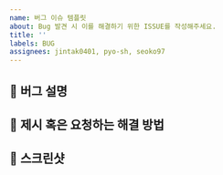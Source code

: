 ```yaml
---
name: 버그 이슈 템플릿
about: Bug 발견 시 이를 해결하기 위한 ISSUE를 작성해주세요.
title: ''
labels: BUG
assignees: jintak0401, pyo-sh, seoko97
---
```


## 🐛 **버그 설명**

## 🚦 **제시 혹은 요청하는 해결 방법**

## 🌄 **스크린샷**

<!---
## 🍟 **추가 내용**

--->
